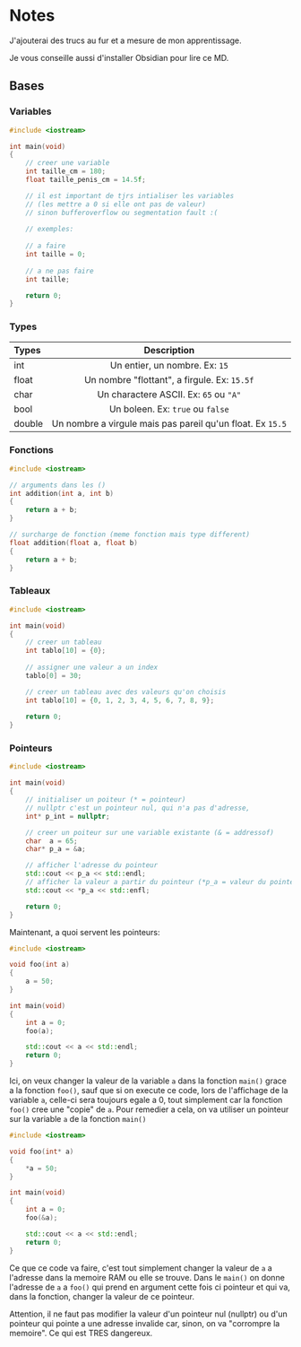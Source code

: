 # Notes

J'ajouterai des trucs au fur et a mesure de mon apprentissage.

Je vous conseille aussi d'installer Obsidian pour lire ce MD.

## Bases

### Variables

```cpp
#include <iostream>

int main(void)
{
	// creer une variable
	int taille_cm = 180;
	float taille_penis_cm = 14.5f;

	// il est important de tjrs intialiser les variables
	// (les mettre a 0 si elle ont pas de valeur)
	// sinon bufferoverflow ou segmentation fault :(
	
	// exemples:
	
	// a faire
	int taille = 0;
	
	// a ne pas faire
	int taille;

	return 0;
}
```

### Types

| Types | Description | 
|:--------------|:-------------:|
| int | Un entier, un nombre. Ex: `15`
| float | Un nombre "flottant", a firgule. Ex: `15.5f`
| char | Un charactere ASCII. Ex: `65` ou `"A"`
| bool | Un boleen. Ex: `true` ou `false`
| double | Un nombre a virgule mais pas pareil qu'un float. Ex `15.5`

### Fonctions

```cpp
#include <iostream>

// arguments dans les ()
int addition(int a, int b)
{
	return a + b;
}

// surcharge de fonction (meme fonction mais type different)
float addition(float a, float b)
{
	return a + b;
}

```

### Tableaux

```cpp
#include <iostream>

int main(void)
{
	// creer un tableau
	int tablo[10] = {0};
	
	// assigner une valeur a un index
	tablo[0] = 30;

	// creer un tableau avec des valeurs qu'on choisis
	int tablo[10] = {0, 1, 2, 3, 4, 5, 6, 7, 8, 9};
	
	return 0;
}
```

### Pointeurs

```cpp
#include <iostream>

int main(void)
{
	// initialiser un poiteur (* = pointeur)
	// nullptr c'est un pointeur nul, qui n'a pas d'adresse,
	int* p_int = nullptr;

	// creer un poiteur sur une variable existante (& = addressof)
	char  a = 65;
	char* p_a = &a;

	// afficher l'adresse du pointeur
	std::cout << p_a << std::endl;
	// afficher la valeur a partir du pointeur (*p_a = valeur du pointeur)
	std::cout << *p_a << std::enfl;

	return 0;
}
```

Maintenant, a quoi servent les pointeurs:

```cpp
#include <iostream>

void foo(int a)
{
	a = 50;
}

int main(void)
{
	int a = 0;
	foo(a);

	std::cout << a << std::endl;
	return 0;
}
```

Ici, on veux changer la valeur de la variable `a` dans la fonction `main()` grace a la fonction `foo()`, sauf que si on execute ce code, lors de l'affichage de la variable `a`, celle-ci sera toujours egale a 0, tout simplement car la fonction `foo()` cree une "copie" de `a`. Pour remedier a cela, on va utiliser un pointeur sur la variable `a` de la fonction `main()`

```cpp
#include <iostream>

void foo(int* a)
{
	*a = 50;
}

int main(void)
{
	int a = 0;
	foo(&a);

	std::cout << a << std::endl;
	return 0;
}
```

Ce que ce code va faire, c'est tout simplement changer la valeur de `a` a l'adresse dans la memoire RAM ou elle se trouve. Dans le `main()` on donne l'adresse de `a` a `foo()` qui prend en argument cette fois ci pointeur et qui va, dans la fonction, changer la valeur de ce pointeur.

Attention, il ne faut pas modifier la valeur d'un pointeur nul (nullptr) ou d'un pointeur qui pointe a une adresse invalide car, sinon, on va "corrompre la memoire". Ce qui est TRES dangereux.
